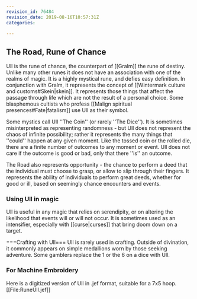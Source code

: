 ```yaml
---
revision_id: 76484
revision_date: 2019-08-16T10:57:31Z
categories:

---
```



## The Road, Rune of Chance

Ull is the rune of chance, the counterpart of [[Gralm]] the rune of destiny. Unlike many other runes it does not have an association with one of the realms of magic. It is a highly mystical rune, and defies easy definition. In conjunction with Gralm, it represents the concept of [[Wintermark culture and customs#Skein|skein]]. It represents those things that affect the passage through life which are not the result of a personal choice. Some blasphemous cultists who profess [[Malign spiritual presences#Fate|fatalism]] use Ull as their symbol.

Some mystics call Ull ''The Coin'' (or rarely ''The Dice''). It is sometimes misinterpreted as representing randomness - but Ull does not represent the chaos of infinite possibility; rather it represents the many things that ''could'' happen at any given moment. Like the tossed coin or the rolled die, there are a finite number of outcomes to any moment or event. Ull does not care if the outcome is good or bad, only that there ''is'' an outcome.

The Road also represents opportunity - the chance to perform a deed that the individual must choose to grasp, or allow to slip through their fingers. It represents the ability of individuals to perform great deeds, whether for good or ill, based on seemingly chance encounters and events.

### Using Ull in magic
Ull is useful in any magic that relies on serendipity, or on altering the likelihood that events will or will not occur. It is sometimes used as an intensifier, especially with [[curse|curses]] that bring doom down on a target.

===Crafting with Ull=== 
Ull is rarely used in crafting. Outside of divination, it commonly appears on simple medallions worn by those seeking adventure. Some gamblers replace the 1 or the 6 on a dice with Ull.

### For Machine Embroidery
Here is a digitized version of Ull in .jef format, suitable for a 7x5 hoop. 
[[File:RuneUll.jef]]

